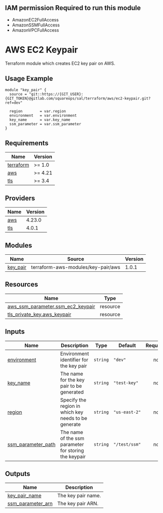 ## IAM permission Required to run this module

- AmazonEC2FullAccess
- AmazonSSMFullAccess
- AmazonVPCFullAccess

# AWS EC2 Keypair

Terraform module which creates EC2 key pair on AWS.

## Usage Example

```hcl
module "key_pair" {
  source = "git::https://{GIT_USER}:{GIT_TOKEN}@gitlab.com/squareops/sal/terraform/aws/ec2-keypair.git?ref=dev"

  region        = var.region
  environment   = var.environment
  key_name      = var.key_name
  ssm_parameter = var.ssm_parameter
}

```



<!-- BEGIN_TF_DOCS -->
## Requirements

| Name | Version |
|------|---------|
| <a name="requirement_terraform"></a> [terraform](#requirement\_terraform) | >= 1.0 |
| <a name="requirement_aws"></a> [aws](#requirement\_aws) | >= 4.21 |
| <a name="requirement_tls"></a> [tls](#requirement\_tls) | >= 3.4 |

## Providers

| Name | Version |
|------|---------|
| <a name="provider_aws"></a> [aws](#provider\_aws) | 4.23.0 |
| <a name="provider_tls"></a> [tls](#provider\_tls) | 4.0.1 |

## Modules

| Name | Source | Version |
|------|--------|---------|
| <a name="module_key_pair"></a> [key\_pair](#module\_key\_pair) | terraform-aws-modules/key-pair/aws | 1.0.1 |

## Resources

| Name | Type |
|------|------|
| [aws_ssm_parameter.ssm_ec2_keypair](https://registry.terraform.io/providers/hashicorp/aws/latest/docs/resources/ssm_parameter) | resource |
| [tls_private_key.aws_keypair](https://registry.terraform.io/providers/hashicorp/tls/latest/docs/resources/private_key) | resource |

## Inputs

| Name | Description | Type | Default | Required |
|------|-------------|------|---------|:--------:|
| <a name="input_environment"></a> [environment](#input\_environment) | Environment identifier for the key pair | `string` | `"dev"` | no |
| <a name="input_key_name"></a> [key\_name](#input\_key\_name) | The name for the key pair to be generated | `string` | `"test-key"` | no |
| <a name="input_region"></a> [region](#input\_region) | Specify the region in which key needs to be generate | `string` | `"us-east-2"` | no |
| <a name="input_ssm_parameter_path"></a> [ssm\_parameter\_path](#input\_ssm\_parameter\_path) | The name of the ssm parameter for storing the keypair | `string` | `"/test/ssm"` | no |

## Outputs

| Name | Description |
|------|-------------|
| <a name="output_key_pair_name"></a> [key\_pair\_name](#output\_key\_pair\_name) | The key pair name. |
| <a name="output_ssm_parameter_arn"></a> [ssm\_parameter\_arn](#output\_ssm\_parameter\_arn) | The key pair ARN. |
<!-- END_TF_DOCS -->
